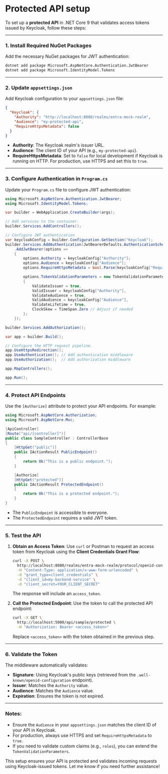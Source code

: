 # Protected API setup

To set up a **protected API** in .NET Core 9 that validates access tokens issued by Keycloak, follow these steps:

---

### 1. **Install Required NuGet Packages**
Add the necessary NuGet packages for JWT authentication:

```bash
dotnet add package Microsoft.AspNetCore.Authentication.JwtBearer
dotnet add package Microsoft.IdentityModel.Tokens
```

---

### 2. **Update `appsettings.json`**
Add Keycloak configuration to your `appsettings.json` file:

```json
{
  "Keycloak": {
    "Authority": "http://localhost:8080/realms/entra-mock-realm",
    "Audience": "my-protected-api",
    "RequireHttpsMetadata": false
  }
}
```

- **Authority**: The Keycloak realm's issuer URL.
- **Audience**: The client ID of your API (e.g., `my-protected-api`).
- **RequireHttpsMetadata**: Set to `false` for local development if Keycloak is running on HTTP. For production, use HTTPS and set this to `true`.

---

### 3. **Configure Authentication in `Program.cs`**
Update your `Program.cs` file to configure JWT authentication:

```csharp
using Microsoft.AspNetCore.Authentication.JwtBearer;
using Microsoft.IdentityModel.Tokens;

var builder = WebApplication.CreateBuilder(args);

// Add services to the container.
builder.Services.AddControllers();

// Configure JWT authentication
var keycloakConfig = builder.Configuration.GetSection("Keycloak");
builder.Services.AddAuthentication(JwtBearerDefaults.AuthenticationScheme)
    .AddJwtBearer(options =>
    {
        options.Authority = keycloakConfig["Authority"];
        options.Audience = keycloakConfig["Audience"];
        options.RequireHttpsMetadata = bool.Parse(keycloakConfig["RequireHttpsMetadata"] ?? "true");

        options.TokenValidationParameters = new TokenValidationParameters
        {
            ValidateIssuer = true,
            ValidIssuer = keycloakConfig["Authority"],
            ValidateAudience = true,
            ValidAudience = keycloakConfig["Audience"],
            ValidateLifetime = true,
            ClockSkew = TimeSpan.Zero // Adjust if needed
        };
    });

builder.Services.AddAuthorization();

var app = builder.Build();

// Configure the HTTP request pipeline.
app.UseHttpsRedirection();
app.UseAuthentication(); // Add authentication middleware
app.UseAuthorization();  // Add authorization middleware

app.MapControllers();

app.Run();
```

---

### 4. **Protect API Endpoints**
Use the `[Authorize]` attribute to protect your API endpoints. For example:

```csharp
using Microsoft.AspNetCore.Authorization;
using Microsoft.AspNetCore.Mvc;

[ApiController]
[Route("api/[controller]")]
public class SampleController : ControllerBase
{
    [HttpGet("public")]
    public IActionResult PublicEndpoint()
    {
        return Ok("This is a public endpoint.");
    }

    [Authorize]
    [HttpGet("protected")]
    public IActionResult ProtectedEndpoint()
    {
        return Ok("This is a protected endpoint.");
    }
}
```

- The `PublicEndpoint` is accessible to everyone.
- The `ProtectedEndpoint` requires a valid JWT token.

---

### 5. **Test the API**
1. **Obtain an Access Token**:
   Use `curl` or Postman to request an access token from Keycloak using the **Client Credentials Grant Flow**:

   ```bash
   curl -X POST \
     http://localhost:8080/realms/entra-mock-realm/protocol/openid-connect/token \
     -H "Content-Type: application/x-www-form-urlencoded" \
     -d "grant_type=client_credentials" \
     -d "client_id=my-backend-service" \
     -d "client_secret=YOUR_CLIENT_SECRET"
   ```

   The response will include an `access_token`.

2. **Call the Protected Endpoint**:
   Use the token to call the protected API endpoint:

   ```bash
   curl -X GET \
     http://localhost:5000/api/sample/protected \
     -H "Authorization: Bearer <access_token>"
   ```

   Replace `<access_token>` with the token obtained in the previous step.

---

### 6. **Validate the Token**
The middleware automatically validates:
- **Signature**: Using Keycloak's public keys (retrieved from the `.well-known/openid-configuration` endpoint).
- **Issuer**: Matches the `Authority` value.
- **Audience**: Matches the `Audience` value.
- **Expiration**: Ensures the token is not expired.

---

### Notes:
- Ensure the `Audience` in your `appsettings.json` matches the client ID of your API in Keycloak.
- For production, always use HTTPS and set `RequireHttpsMetadata` to `true`.
- If you need to validate custom claims (e.g., `roles`), you can extend the `TokenValidationParameters`.

This setup ensures your API is protected and validates incoming requests using Keycloak-issued tokens. Let me know if you need further assistance!